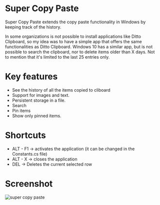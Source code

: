 # Super Copy Paste
Super Copy Paste extends the copy paste functionality in Windows by keeping track of the history. 

In some organizations is not possible to install applications like Ditto Clipboard, so my idea was to have a simple app that offers the same functionalities as Ditto Clipboard. Windows 10 has a similar app, but is not possible to search the clipboard, nor to delete items older than X days. Not to mention that it's limited to the last 25 entries only.

# Key features
- See the history of all the items copied to cliboard
- Support for images and text.
- Persistent storage in a file.
- Search
- Pin items
- Show only pinned items.

# Shortcuts
- ALT - F1 -> activates the application (it can be changed in the Constants.cs file)
- ALT - X -> closes the application
- DEL -> Deletes the current selected row

# Screenshot
![super copy paste](https://user-images.githubusercontent.com/16101625/111861356-4dc6d080-8956-11eb-9135-cd86df442c2e.png)

